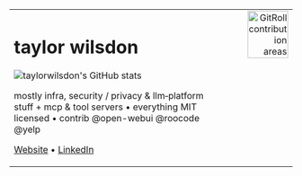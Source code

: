 <table width="100%">
<tr>
<td valign="top" style="padding-right:1rem;">

# taylor wilsdon

![taylorwilsdon's GitHub stats](https://github-readme-stats.vercel.app/api?username=taylorwilsdon&show_icons=true&theme=transparent)

mostly infra, security / privacy & llm‑platform stuff + mcp & tool servers • everything MIT licensed • 
contrib @open-webui @roocode @yelp

[Website](https://taylorwilsdon.com) • [LinkedIn](https://linkedin.com/in/taylorbarrettwilsdon)

</td>
<td valign="top" align="right">

<a href="https://gitroll.io/profile/uvJR2kh5vgxfsaJixVvghF0p2Ak32/stacks">
  <img src="https://github.com/user-attachments/assets/d7854b75-e4fb-499d-8d5d-f84ddcc02b52" width="80%" alt="GitRoll contribution areas"/>
</a>

</td>
</tr>
</table>
